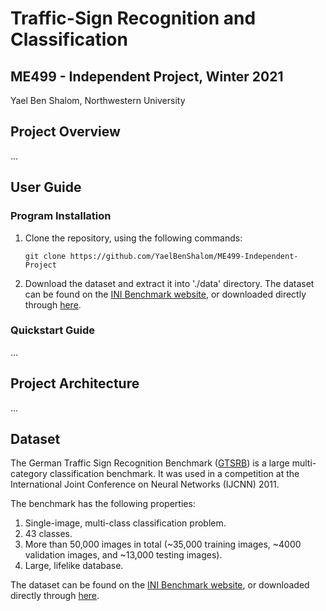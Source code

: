 # Traffic-Sign Recognition and Classification
## ME499 - Independent Project, Winter 2021
Yael Ben Shalom, Northwestern University

## Project Overview
...


## User Guide
### Program Installation

1. Clone the repository, using the following commands:
    ```
    git clone https://github.com/YaelBenShalom/ME499-Independent-Project
    ```

2. Download the dataset and extract it into './data' directory. The dataset can be found on the [INI Benchmark website](https://benchmark.ini.rub.de/?section=gtsrb&subsection=news), or downloaded directly through [here](https://s3-us-west-1.amazonaws.com/udacity-selfdrivingcar/traffic-signs-data.zip).



### Quickstart Guide
...


## Project Architecture
...


## Dataset
The German Traffic Sign Recognition Benchmark ([GTSRB](https://benchmark.ini.rub.de/gtsrb_news.html)) is a large multi-category classification benchmark. It was used in a competition at the International Joint Conference on Neural Networks (IJCNN) 2011.

The benchmark has the following properties:
1. Single-image, multi-class classification problem.
2. 43 classes.
3. More than 50,000 images in total (~35,000 training images, ~4000 validation images, and ~13,000 testing images).
4. Large, lifelike database.

The dataset can be found on the [INI Benchmark website](https://benchmark.ini.rub.de/?section=gtsrb&subsection=news), or downloaded directly through [here](https://s3-us-west-1.amazonaws.com/udacity-selfdrivingcar/traffic-signs-data.zip).
